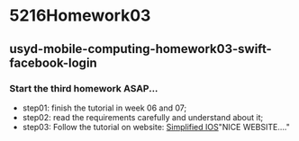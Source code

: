 # 5216Homework03
## usyd-mobile-computing-homework03-swift-facebook-login
### Start the third homework ASAP...
- step01:
finish  the tutorial in week 06 and 07;
- step02:
read the requirements carefully and understand about it;
- step03:
Follow the tutorial on website: [Simplified IOS](https://www.simplifiedios.net/facebook-login-swift-3-tutorial/)"NICE WEBSITE...."


